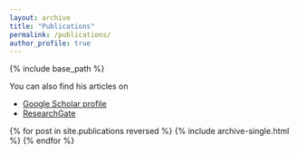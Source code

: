 ```yaml
---
layout: archive
title: "Publications"
permalink: /publications/
author_profile: true
---
```


{% include base_path %}

  You can also find his articles on 
  
  - <a href="https://scholar.google.de/citations?user=TJ8ipQQAAAAJ&hl=en">Google Scholar profile</a>
  - [ResearchGate](https://www.researchgate.net/profile/Chunqi-Jiang-3)

{% for post in site.publications reversed %}
  {% include archive-single.html %}
{% endfor %}
